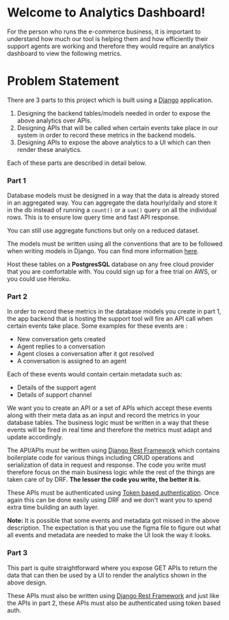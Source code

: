 # Welcome to Analytics Dashboard!

For the person who runs the e-commerce business, it is important to understand how much our tool is helping them and how efficiently their support agents are working and therefore they would require an analytics dashboard to view the following metrics. 

# Problem Statement

There are 3 parts to this project which is built using a [Django](https://www.djangoproject.com/) application.

1.  Designing the backend tables/models needed in order to expose the above analytics over APIs.
2.  Designing APIs that will be called when certain events take place in our system in order to record these metrics in the backend models.
3.  Designing APIs to expose the above analytics to a UI which can then render these analytics.

Each of these parts are described in detail below.

### Part 1

Database models must be designed in a way that the data is already stored in an aggregated way. You can aggregate the data hourly/daily and store it in the db instead of running a `count()` or a `sum()` query on all the individual rows. This is to ensure low query time and fast API response.

You can still use aggregate functions but only on a reduced dataset.

The models must be written using all the conventions that are to be followed when writing models in Django. You can find more information [here](https://docs.djangoproject.com/en/3.1/topics/db/models/).

Host these tables on a **PostgresSQL** database on any free cloud provider that you are comfortable with. You could sign up for a free trial on AWS, or you could use Heroku.

### Part 2

In order to record these metrics in the database models you create in part 1, the app backend that is hosting the support tool will fire an API call when certain events take place. Some examples for these events are :

-   New conversation gets created
-   Agent replies to a conversation
-   Agent closes a conversation after it got resolved
-   A conversation is assigned to an agent

Each of these events would contain certain metadata such as:

-   Details of the support agent
-   Details of support channel

We want you to create an API or a set of APIs which accept these events along with their meta data as an input and record the metrics in your database tables. The business logic must be written in a way that these events will be fired in real time and therefore the metrics must adapt and update accordingly.

The API/APIs must be written using [Django Rest Framework](https://www.django-rest-framework.org/) which contains boilerplate code for various things including CRUD operations and serialization of data in request and response. The code you write must therefore focus on the main business logic while the rest of the things are taken care of by DRF. **The lesser the code you write, the better it is.**

These APIs must be authenticated using [Token based authentication](https://www.django-rest-framework.org/api-guide/authentication/#tokenauthentication). Once again this can be done easily using DRF and we don't want you to spend extra time building an auth layer.

**Note:** It is possible that some events and metadata got missed in the above description. The expectation is that you use the figma file to figure out what all events and metadata are needed to make the UI look the way it looks.

### Part 3

This part is quite straightforward where you expose GET APIs to return the data that can then be used by a UI to render the analytics shown in the above design.

These APIs must also be written using [Django Rest Framework](https://www.django-rest-framework.org/) and just like the APIs in part 2, these APIs must also be authenticated using token based auth.

